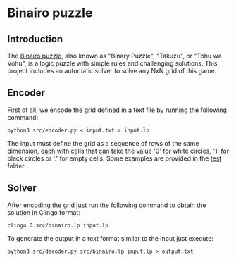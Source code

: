 # Binairo puzzle

## Introduction

The [Binairo puzzle](https://www.puzzle-binairo.com/), also known as "Binary Puzzle", "Takuzu", or "Tohu wa Vohu", is a logic puzzle with simple rules and challenging solutions. This project includes an automatic solver to solve any NxN grid of this game.

## Encoder

First of all, we encode the grid defined in a text file by running the following command:

```
python3 src/encoder.py < input.txt > input.lp
```

The input must define the grid as a sequence of rows of the same dimension, each with cells that can take the value '0' for white circles, '1' for black circles or '.' for empty cells. Some examples are provided in the [test](test/) folder.

## Solver

After encoding the grid just run the following command to obtain the solution in Clingo format:

```
clingo 0 src/binairo.lp input.lp
```

To generate the output in a text format similar to the input just execute:

```
python3 src/decoder.py src/binairo.lp input.lp > output.txt
```
